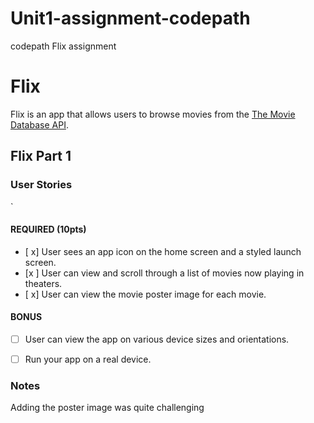 # Unit1-assignment-codepath
codepath Flix assignment
# Flix

Flix is an app that allows users to browse movies from the [The Movie Database API](http://docs.themoviedb.apiary.io/#).

## Flix Part 1

### User Stories
`

#### REQUIRED (10pts)
- [ x]  User sees an app icon on the home screen and a styled launch screen.
- [x ]  User can view and scroll through a list of movies now playing in theaters.
- [ x]  User can view the movie poster image for each movie.

#### BONUS
- [ ]  User can view the app on various device sizes and orientations.
- [ ]  Run your app on a real device.




### Notes
Adding the poster image was quite challenging
